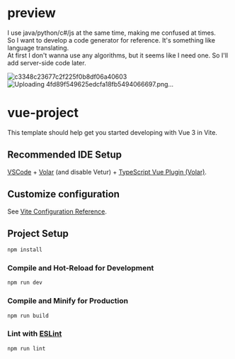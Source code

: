 # preview 
I use java/python/c#/js at the same time, making me confused at times.  
So I want to develop a code generator for reference.  It's something like language translating.  
At first I don't wanna use any algorithms, but it seems like I need one. So I'll add server-side code later.  
   
![c3348c23677c2f225f0b8df06a40603](https://user-images.githubusercontent.com/55687413/201818243-b6ceebd2-b13b-439c-8180-121512e3abaa.png)
![Uploading 4fd89f549625edcfa18fb5494066697.png…]()


# vue-project

This template should help get you started developing with Vue 3 in Vite.

## Recommended IDE Setup

[VSCode](https://code.visualstudio.com/) + [Volar](https://marketplace.visualstudio.com/items?itemName=Vue.volar) (and disable Vetur) + [TypeScript Vue Plugin (Volar)](https://marketplace.visualstudio.com/items?itemName=Vue.vscode-typescript-vue-plugin).

## Customize configuration

See [Vite Configuration Reference](https://vitejs.dev/config/).

## Project Setup

```sh
npm install
```

### Compile and Hot-Reload for Development

```sh
npm run dev
```

### Compile and Minify for Production

```sh
npm run build
```

### Lint with [ESLint](https://eslint.org/)

```sh
npm run lint
```
